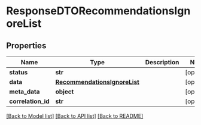 # ResponseDTORecommendationsIgnoreList

## Properties
Name | Type | Description | Notes
------------ | ------------- | ------------- | -------------
**status** | **str** |  | [optional] 
**data** | [**RecommendationsIgnoreList**](RecommendationsIgnoreList.md) |  | [optional] 
**meta_data** | **object** |  | [optional] 
**correlation_id** | **str** |  | [optional] 

[[Back to Model list]](../README.md#documentation-for-models) [[Back to API list]](../README.md#documentation-for-api-endpoints) [[Back to README]](../README.md)

